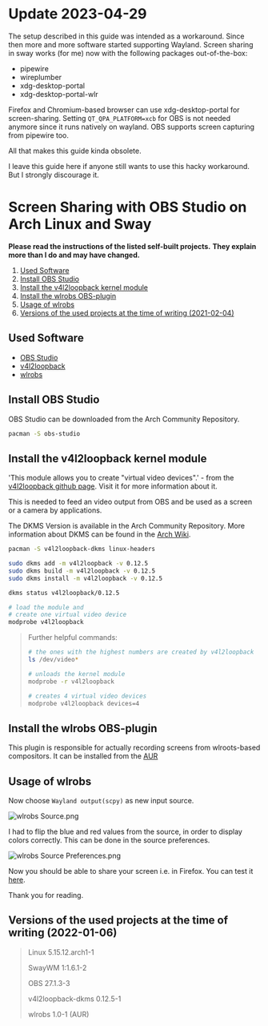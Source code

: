 # Update 2023-04-29
The setup described in this guide was intended as a workaround.
Since then more and more software started supporting Wayland.
Screen sharing in sway works (for me) now with the following packages out-of-the-box:
- pipewire
- wireplumber
- xdg-desktop-portal
- xdg-desktop-portal-wlr

Firefox and Chromium-based browser can use xdg-desktop-portal for screen-sharing.
Setting `QT_QPA_PLATFORM=xcb` for OBS is not needed anymore since it runs natively on wayland.
OBS supports screen capturing from pipewire too.

All that makes this guide kinda obsolete.

I leave this guide here if anyone still wants to use this hacky workaround.
But I strongly discourage it.


Screen Sharing with OBS Studio on Arch Linux and Sway
===

**Please read the instructions of the listed self-built projects.**
**They explain more than I do and may have changed.**

1. [Used Software](#Used-Software)
2. [Install OBS Studio](#Install-OBS-Studio)
3. [Install the v4l2loopback kernel module](#Install-the-v4l2loopback-kernel-module)
4. [Install the wlrobs OBS-plugin](#Install-the-wlrobs-OBS-plugin)
5. [Usage of wlrobs](#Usage-of-wlrobs)
6. [Versions of the used projects at the time of writing (2021-02-04)](#Versions-of-the-used-projects-at-the-time-of-writing-(2021-02-04))


## Used Software
- [OBS Studio](https://obsproject.com/)
- [v4l2loopback](https://github.com/umlaeute/v4l2loopback)
- [wlrobs](https://hg.sr.ht/~scoopta/wlrobs)


## Install OBS Studio
OBS Studio can be downloaded from the Arch Community Repository.
```sh
pacman -S obs-studio
```


## Install the v4l2loopback kernel module
'This module allows you to create "virtual video devices".' - from the 
[v4l2loopback github page](https://github.com/umlaeute/v4l2loopback).
Visit it for more information about it.

This is needed to feed an video output from OBS and 
be used as a screen or a camera by applications.

The DKMS Version is available in the Arch Community Repository.
More information about DKMS can be found in the [Arch Wiki](https://wiki.archlinux.org/index.php/Dynamic_Kernel_Module_Support).

```sh
pacman -S v4l2loopback-dkms linux-headers

sudo dkms add -m v4l2loopback -v 0.12.5
sudo dkms build -m v4l2loopback -v 0.12.5
sudo dkms install -m v4l2loopback -v 0.12.5

dkms status v4l2loopback/0.12.5

# load the module and
# create one virtual video device
modprobe v4l2loopback 
```

> Further helpful commands:
>```sh
># the ones with the highest numbers are created by v4l2loopback
>ls /dev/video*
>
># unloads the kernel module
>modprobe -r v4l2loopback
>
># creates 4 virtual video devices
>modprobe v4l2loopback devices=4
>```


## Install the wlrobs OBS-plugin
This plugin is responsible for actually recording screens from wlroots-based compositors.
It can be installed from the [AUR](https://aur.archlinux.org/packages/wlrobs/)


## Usage of wlrobs
Now choose `Wayland output(scpy)` as new input source.

![wlrobs Source.png](wlrobs-source-add.png)

I had to flip the blue and red values from the source, 
in order to display colors correctly. 
This can be done in the source preferences.

![wlrobs Source Preferences.png](wlrobs-source-preferences.png)

Now you should be able to share your screen i.e. in Firefox.
You can test it [here](https://mozilla.github.io/webrtc-landing/gum_test.html).

Thank you for reading.


## Versions of the used projects at the time of writing (2022-01-06)
> Linux 5.15.12.arch1-1
>
> SwayWM 1:1.6.1-2
>
> OBS 27.1.3-3
>
> v4l2loopback-dkms 0.12.5-1
>
> wlrobs 1.0-1 (AUR)
